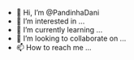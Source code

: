 - 👋 Hi, I’m @PandinhaDani
- 👀 I’m interested in ...
- 🌱 I’m currently learning ...
- 💞️ I’m looking to collaborate on ...
- 📫 How to reach me ...

<!---
PandinhaDani/PandinhaDani is a ✨ special ✨ repository because its `README.md` (this file) appears on your GitHub profile.
You can click the Preview link to take a look at your changes.
--->
